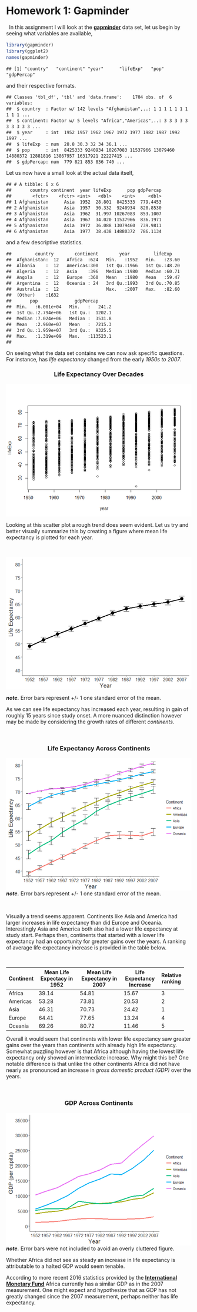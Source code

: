 Homework 1: Gapminder
================

  In this assignment I will look at the [**gapminder**](https://cran.r-project.org/web/packages/gapminder/index.html) data set, let us begin by seeing what variables are available,

``` r
library(gapminder)
library(ggplot2)
names(gapminder)
```

    ## [1] "country"   "continent" "year"      "lifeExp"   "pop"       "gdpPercap"

and their respective formats.

    ## Classes 'tbl_df', 'tbl' and 'data.frame':    1704 obs. of  6 variables:
    ##  $ country  : Factor w/ 142 levels "Afghanistan",..: 1 1 1 1 1 1 1 1 1 1 ...
    ##  $ continent: Factor w/ 5 levels "Africa","Americas",..: 3 3 3 3 3 3 3 3 3 3 ...
    ##  $ year     : int  1952 1957 1962 1967 1972 1977 1982 1987 1992 1997 ...
    ##  $ lifeExp  : num  28.8 30.3 32 34 36.1 ...
    ##  $ pop      : int  8425333 9240934 10267083 11537966 13079460 14880372 12881816 13867957 16317921 22227415 ...
    ##  $ gdpPercap: num  779 821 853 836 740 ...

Let us now have a small look at the actual data itself,

    ## # A tibble: 6 x 6
    ##       country continent  year lifeExp      pop gdpPercap
    ##        <fctr>    <fctr> <int>   <dbl>    <int>     <dbl>
    ## 1 Afghanistan      Asia  1952  28.801  8425333  779.4453
    ## 2 Afghanistan      Asia  1957  30.332  9240934  820.8530
    ## 3 Afghanistan      Asia  1962  31.997 10267083  853.1007
    ## 4 Afghanistan      Asia  1967  34.020 11537966  836.1971
    ## 5 Afghanistan      Asia  1972  36.088 13079460  739.9811
    ## 6 Afghanistan      Asia  1977  38.438 14880372  786.1134

and a few descriptive statistics.

    ##         country        continent        year         lifeExp     
    ##  Afghanistan:  12   Africa  :624   Min.   :1952   Min.   :23.60  
    ##  Albania    :  12   Americas:300   1st Qu.:1966   1st Qu.:48.20  
    ##  Algeria    :  12   Asia    :396   Median :1980   Median :60.71  
    ##  Angola     :  12   Europe  :360   Mean   :1980   Mean   :59.47  
    ##  Argentina  :  12   Oceania : 24   3rd Qu.:1993   3rd Qu.:70.85  
    ##  Australia  :  12                  Max.   :2007   Max.   :82.60  
    ##  (Other)    :1632                                                
    ##       pop              gdpPercap       
    ##  Min.   :6.001e+04   Min.   :   241.2  
    ##  1st Qu.:2.794e+06   1st Qu.:  1202.1  
    ##  Median :7.024e+06   Median :  3531.8  
    ##  Mean   :2.960e+07   Mean   :  7215.3  
    ##  3rd Qu.:1.959e+07   3rd Qu.:  9325.5  
    ##  Max.   :1.319e+09   Max.   :113523.1  
    ## 

On seeing what the data set contains we can now ask specific questions. For instance, has *life expectancy* changed from the early *1950s to 2007*.

<center>
<h3>
Life Expectancy Over Decades
</h3>
</center>
<img src="hw01_gapminder_files/figure-markdown_github-ascii_identifiers/unnamed-chunk-5-1.png" style="display: block; margin: auto;" />

Looking at this scatter plot a rough trend does seem evident. Let us try and better visually summarize this by creating a figure where mean life expectancy is plotted for each year.

 

<img src="hw01_gapminder_files/figure-markdown_github-ascii_identifiers/unnamed-chunk-6-1.png" style="display: block; margin: auto;" />

<b><i>note.</b></i> Error bars represent +/- 1 one standard error of the mean.

As we can see life expectancy has increased each year, resulting in gain of roughly 15 years since study onset. A more nuanced distinction however may be made by considering the growth rates of different *continents*.

 

<center>
<h3>
Life Expectancy Across Continents
</h3>
</center>
<img src="hw01_gapminder_files/figure-markdown_github-ascii_identifiers/unnamed-chunk-7-1.png" style="display: block; margin: auto;" /> <b><i>note.</b></i> Error bars represent +/- 1 one standard error of the mean.

 

Visually a trend seems apparent. Continents like Asia and America had larger increases in life expectancy than did Europe and Oceania. Interestingly Asia and America both also had a lower life expectancy at study start. Perhaps then, continents that started with a lower life expectancy had an opportunity for greater gains over the years. A ranking of average life expectancy increase is provided in the table below.

 

<table style="width:96%;">
<colgroup>
<col width="6%" />
<col width="29%" />
<col width="30%" />
<col width="23%" />
<col width="5%" />
</colgroup>
<thead>
<tr class="header">
<th><strong>Continent</strong></th>
<th><strong>Mean Life Expectacy in 1952</strong></th>
<th><strong>Mean Life Expectancy in 2007 </strong></th>
<th><strong>Life Expectancy Increase</strong></th>
<th><strong>Relative ranking</strong></th>
</tr>
</thead>
<tbody>
<tr class="odd">
<td>Africa</td>
<td>39.14</td>
<td>54.81</td>
<td>15.67</td>
<td>3</td>
</tr>
<tr class="even">
<td>Americas</td>
<td>53.28</td>
<td>73.81</td>
<td>20.53</td>
<td>2</td>
</tr>
<tr class="odd">
<td>Asia</td>
<td>46.31</td>
<td>70.73</td>
<td>24.42</td>
<td>1</td>
</tr>
<tr class="even">
<td>Europe</td>
<td>64.41</td>
<td>77.65</td>
<td>13.24</td>
<td>4</td>
</tr>
<tr class="odd">
<td>Oceania</td>
<td>69.26</td>
<td>80.72</td>
<td>11.46</td>
<td>5</td>
</tr>
</tbody>
</table>

Overall it would seem that continents with lower life expectancy saw greater gains over the years than continents with already high life expectancy. Somewhat puzzling however is that Africa although having the lowest life expectancy only showed an intermediate increase. Why might this be? One notable difference is that unlike the other continents Africa did not have nearly as pronounced an increase in *gross domestic product (GDP)* over the years.

 

<center>
<h3>
GDP Across Continents
</h3>
</center>
<img src="hw01_gapminder_files/figure-markdown_github-ascii_identifiers/unnamed-chunk-8-1.png" style="display: block; margin: auto;" /> <b><i>note.</b></i> Error bars were not included to avoid an overly cluttered figure.

Whether Africa did not see as steady an increase in life expectancy is attributable to a halted GDP would seem tenable.

According to more recent 2016 statistics provided by the [**International Monetary Fund**](http://www.imf.org/external/datamapper/NGDPD@WEO/OEMDC/ADVEC/WEOWORLD/AFQ) Africa currently has a similar GDP as in the 2007 measurement. One might expect and hypothesize that as GDP has not greatly changed since the 2007 measurement, perhaps neither has life expectancy.

